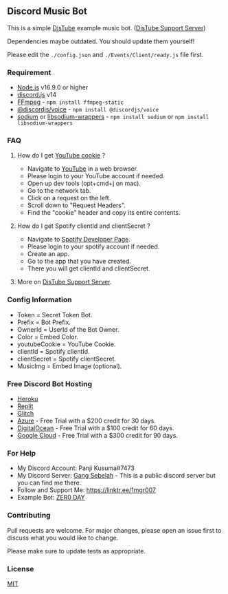 ## Discord Music Bot

This is a simple [DisTube](https://distube.js.org/) example music bot. ([DisTube Support Server](https://discord.gg/feaDd9h))

Dependencies maybe outdated. You should update them yourself!

Please edit the `./config.json` and `./Events/Client/ready.js` file first.

### Requirement
- [Node.js](https://nodejs.org/en/) v16.9.0 or higher
- [discord.js](https://github.com/discordjs/discord.js) v14
- [FFmpeg](https://www.ffmpeg.org/download.html) - `npm install ffmpeg-static`
- [@discordjs/voice](https://github.com/discordjs/voice) - `npm install @discordjs/voice`
- [sodium](https://www.npmjs.com/package/sodium) or [libsodium-wrappers](https://www.npmjs.com/package/libsodium-wrappers) - `npm install sodium` or `npm install libsodium-wrappers`

### FAQ
1. How do I get [YouTube cookie](https://github.com/fent/node-ytdl-core/blob/997efdd5dd9063363f6ef668bb364e83970756e7/example/cookies.js#L6-L12) ?
   - Navigate to [YouTube](https://www.youtube.com/) in a web browser.
   - Please login to your YouTube account if needed.
   - Open up dev tools (opt+cmd+j on mac).
   - Go to the network tab.
   - Click on a request on the left.
   - Scroll down to "Request Headers".
   - Find the "cookie" header and copy its entire contents.

2. How do I get Spotify clientId and clientSecret ?
   - Navigate to [Spotify Developer Page](https://developer.spotify.com/dashboard/applications).
   - Please login to your spotify account if needed.
   - Create an app.
   - Go to the app that you have created.
   - There you will get clientId and clientSecret.

3. More on [DisTube Support Server](https://discord.gg/feaDd9h).

### Config Information

- Token = Secret Token Bot.
- Prefix = Bot Prefix.
- OwnerId = UserId of the Bot Owner.
- Color = Embed Color.
- youtubeCookie = YouTube Cookie.
- clientId = Spotify clientId.
- clientSecret = Spotify clientSecret.
- MusicImg = Embed Image (optional).

### Free Discord Bot Hosting

- [Heroku](https://heroku.com/)
- [Replit](https://replit.com/)
- [Glitch](https://glitch.com/)
- [Azure](https://azure.microsoft.com/account/free) - Free Trial with a $200 credit for 30 days.
- [DigitalOcean](https://www.digitalocean.com/try/free-trial-offer) - Free Trial with a $100 credit for 60 days.
- [Google Cloud](https://cloud.google.com/free-trial/90daysfreetrial) - Free Trial with a $300 credit for 90 days.

### For Help

- My Discord Account: Panji Kusuma#7473
- My Discord Server: [Gang Sebelah](https://discord.gg/gangsebelah) - This is a public discord server but you can find me there.
- Follow and Support Me: https://linktr.ee/1mgr007
- Example Bot: [ZER0 DAY](https://discord.com/api/oauth2/authorize?client_id=621396927933579284&permissions=8&scope=bot%20applications.commands)

### Contributing

Pull requests are welcome. For major changes, please open an issue first to discuss what you would like to change.

Please make sure to update tests as appropriate.

### License

[MIT](https://choosealicense.com/licenses/mit/)
